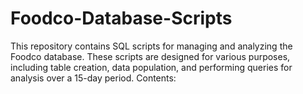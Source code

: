 # Foodco-Database-Scripts
This repository contains SQL scripts for managing and analyzing the Foodco database. These scripts are designed for various purposes, including table creation, data population, and performing queries for analysis over a 15-day period.  Contents:
